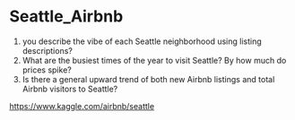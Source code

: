 # Seattle_Airbnb

1. you describe the vibe of each Seattle neighborhood using listing descriptions?
2. What are the busiest times of the year to visit Seattle? By how much do prices spike?
3. Is there a general upward trend of both new Airbnb listings and total Airbnb visitors to Seattle?


https://www.kaggle.com/airbnb/seattle
